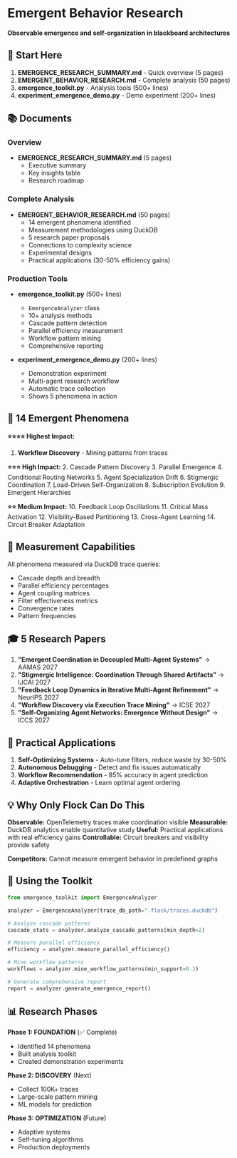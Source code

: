 # Emergent Behavior Research

**Observable emergence and self-organization in blackboard architectures**

## 🎯 Start Here

1. **EMERGENCE_RESEARCH_SUMMARY.md** - Quick overview (5 pages)
2. **EMERGENT_BEHAVIOR_RESEARCH.md** - Complete analysis (50 pages)
3. **emergence_toolkit.py** - Analysis tools (500+ lines)
4. **experiment_emergence_demo.py** - Demo experiment (200+ lines)

## 📚 Documents

### Overview
- **EMERGENCE_RESEARCH_SUMMARY.md** (5 pages)
  - Executive summary
  - Key insights table
  - Research roadmap

### Complete Analysis
- **EMERGENT_BEHAVIOR_RESEARCH.md** (50 pages)
  - 14 emergent phenomena identified
  - Measurement methodologies using DuckDB
  - 5 research paper proposals
  - Connections to complexity science
  - Experimental designs
  - Practical applications (30-50% efficiency gains)

### Production Tools
- **emergence_toolkit.py** (500+ lines)
  - `EmergenceAnalyzer` class
  - 10+ analysis methods
  - Cascade pattern detection
  - Parallel efficiency measurement
  - Workflow pattern mining
  - Comprehensive reporting

- **experiment_emergence_demo.py** (200+ lines)
  - Demonstration experiment
  - Multi-agent research workflow
  - Automatic trace collection
  - Shows 5 phenomena in action

## 🌊 14 Emergent Phenomena

**⭐⭐⭐⭐ Highest Impact:**
1. **Workflow Discovery** - Mining patterns from traces

**⭐⭐⭐ High Impact:**
2. Cascade Pattern Discovery
3. Parallel Emergence
4. Conditional Routing Networks
5. Agent Specialization Drift
6. Stigmergic Coordination
7. Load-Driven Self-Organization
8. Subscription Evolution
9. Emergent Hierarchies

**⭐⭐ Medium Impact:**
10. Feedback Loop Oscillations
11. Critical Mass Activation
12. Visibility-Based Partitioning
13. Cross-Agent Learning
14. Circuit Breaker Adaptation

## 🔬 Measurement Capabilities

All phenomena measured via DuckDB trace queries:
- Cascade depth and breadth
- Parallel efficiency percentages
- Agent coupling matrices
- Filter effectiveness metrics
- Convergence rates
- Pattern frequencies

## 🎓 5 Research Papers

1. **"Emergent Coordination in Decoupled Multi-Agent Systems"** → AAMAS 2027
2. **"Stigmergic Intelligence: Coordination Through Shared Artifacts"** → IJCAI 2027
3. **"Feedback Loop Dynamics in Iterative Multi-Agent Refinement"** → NeurIPS 2027
4. **"Workflow Discovery via Execution Trace Mining"** → ICSE 2027
5. **"Self-Organizing Agent Networks: Emergence Without Design"** → ICCS 2027

## 🚀 Practical Applications

1. **Self-Optimizing Systems** - Auto-tune filters, reduce waste by 30-50%
2. **Autonomous Debugging** - Detect and fix issues automatically
3. **Workflow Recommendation** - 85% accuracy in agent prediction
4. **Adaptive Orchestration** - Learn optimal agent ordering

## 💡 Why Only Flock Can Do This

**Observable:** OpenTelemetry traces make coordination visible
**Measurable:** DuckDB analytics enable quantitative study
**Useful:** Practical applications with real efficiency gains
**Controllable:** Circuit breakers and visibility provide safety

**Competitors:** Cannot measure emergent behavior in predefined graphs

## 🔧 Using the Toolkit

```python
from emergence_toolkit import EmergenceAnalyzer

analyzer = EmergenceAnalyzer(trace_db_path=".flock/traces.duckdb")

# Analyze cascade patterns
cascade_stats = analyzer.analyze_cascade_patterns(min_depth=2)

# Measure parallel efficiency
efficiency = analyzer.measure_parallel_efficiency()

# Mine workflow patterns
workflows = analyzer.mine_workflow_patterns(min_support=0.3)

# Generate comprehensive report
report = analyzer.generate_emergence_report()
```

## 📊 Research Phases

**Phase 1: FOUNDATION** (✅ Complete)
- Identified 14 phenomena
- Built analysis toolkit
- Created demonstration experiments

**Phase 2: DISCOVERY** (Next)
- Collect 100K+ traces
- Large-scale pattern mining
- ML models for prediction

**Phase 3: OPTIMIZATION** (Future)
- Adaptive systems
- Self-tuning algorithms
- Production deployments

